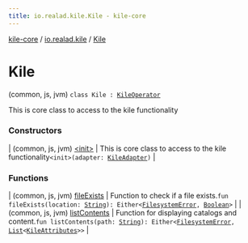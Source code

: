 ```yaml
---
title: io.realad.kile.Kile - kile-core
---
```


[kile-core](../../index.html) / [io.realad.kile](../index.html) / [Kile](./index.html)

# Kile

(common, js, jvm) `class Kile : `[`KileOperator`](../-kile-operator.html)

This is core class to access to the kile functionality

### Constructors

| (common, js, jvm) [&lt;init&gt;](-init-.html) | This is core class to access to the kile functionality`<init>(adapter: `[`KileAdapter`](../-kile-adapter/index.html)`)` |

### Functions

| (common, js, jvm) [fileExists](file-exists.html) | Function to check if a file exists.`fun fileExists(location: `[`String`](https://kotlinlang.org/api/latest/jvm/stdlib/kotlin/-string/index.html)`): Either<`[`FilesystemError`](../../io.realad.kile.error/-filesystem-error/index.html)`, `[`Boolean`](https://kotlinlang.org/api/latest/jvm/stdlib/kotlin/-boolean/index.html)`>` |
| (common, js, jvm) [listContents](list-contents.html) | Function for displaying catalogs and content.`fun listContents(path: `[`String`](https://kotlinlang.org/api/latest/jvm/stdlib/kotlin/-string/index.html)`): Either<`[`FilesystemError`](../../io.realad.kile.error/-filesystem-error/index.html)`, `[`List`](https://kotlinlang.org/api/latest/jvm/stdlib/kotlin.collections/-list/index.html)`<`[`KileAttributes`](../-kile-attributes/index.html)`>>` |


